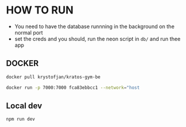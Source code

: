 # HOW TO RUN
- You need to have the database runnning in the background on the normal port
- set the creds and you should, run the neon script in `db/` and run thee app
## DOCKER
```bash
docker pull krystofjan/kratos-gym-be
```

```bash
docker run -p 7000:7000 fca83ebbcc1 --network="host
```

## Local dev
```bash
npm run dev
```

